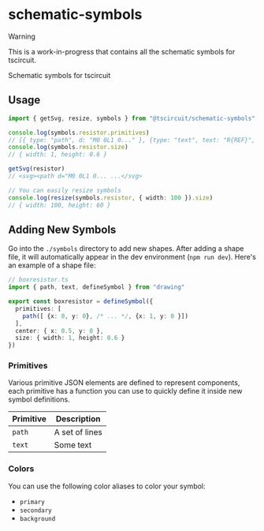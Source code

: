 # schematic-symbols

> [!WARNING]
> This is a work-in-progress that contains all the schematic symbols for tscircuit.

Schematic symbols for tscircuit


## Usage


```ts
import { getSvg, resize, symbols } from "@tscircuit/schematic-symbols"

console.log(symbols.resistor.primitives)
// [{ type: "path", d: "M0 0L1 0..." }, {type: "text", text: "R{REF}", ... }]
console.log(symbols.resistor.size)
// { width: 1, height: 0.6 }

getSvg(resistor)
// <svg><path d="M0 0L1 0... ...</svg>

// You can easily resize symbols
console.log(resize(symbols.resistor, { width: 100 }).size)
// { width: 100, height: 60 }
```



## Adding New Symbols

Go into the `./symbols` directory to add new shapes. After adding a shape file, it will
automatically appear in the dev environment (`npm run dev`). Here's an example of a shape
file:

```ts
// boxresistor.ts
import { path, text, defineSymbol } from "drawing"

export const boxresistor = defineSymbol({
  primitives: [
    path([ {x: 0, y: 0}, /* ... */, {x: 1, y: 0 }])
  ],
  center: { x: 0.5, y: 0 },
  size: { width: 1, height: 0.6 }
})
```


### Primitives

Various primitive JSON elements are defined to represent components, each primitive has
a function you can use to quickly define it inside new symbol definitions.

| Primitive | Description |
| --------- | ----------- |
| `path`    | A set of lines |
| `text`    | Some text |


### Colors

You can use the following color aliases to color your symbol:

- `primary`
- `secondary`
- `background`
